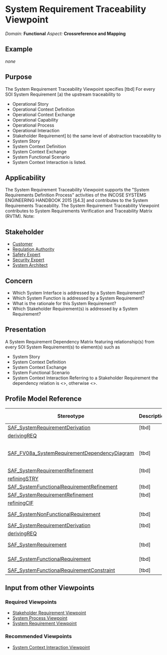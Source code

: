 # System Requirement Traceability Viewpoint
*Domain:* **Functional** *Aspect:* **Crossreference and Mapping**
## Example
*none*
## Purpose
The System Requirement Traceability Viewpoint specifies [tbd]
For every SOI System Requirement 
[a) the upstream traceability to
* Operational Story
* Operational Context Definition
* Operational Context Exchange
* Operational Capability
* Operational Process
* Operational Interaction
* Stakeholder Requirement]
b) the same level of abstraction traceability to
* System Story
* System Context Definition
* System Context Exchange
* System Functional Scenario
* System Context Interaction
is listed.
## Applicability
The System Requirement Traceability Viewpoint supports the "System Requirements Definition Process" activities of the INCOSE SYSTEMS ENGINEERING HANDBOOK 2015 [§4.3] and contributes to the System Requirements Traceability. The System Requirement Traceability Viewpoint contributes to System Requirements Verification and Traceability Matrix (RVTM).
Note:
## Stakeholder
* [Customer](../stakeholders.md#Customer)
* [Regulation Authority](../stakeholders.md#Regulation-Authority)
* [Safety Expert](../stakeholders.md#Safety-Expert)
* [Security Expert](../stakeholders.md#Security-Expert)
* [System Architect](../stakeholders.md#System-Architect)
## Concern
* Which System Interface is addressed by a System Requirement?
* Which System Function is addressed by a System Requirement?
* What is the rationale for this System Requirement?
* Which Stakeholder Requirement(s) is addressed by a System Requirement?
## Presentation
A System Requirement Dependency Matrix featuring relationship(s) from every SOI System Requirement(s) to element(s) such as
* System Story
* System Context Definition
* System Context Exchange
* System Functional Scenario
* System Context Interaction
Referring to a Stakeholder Requirement the dependency relation is <<derive>>, otherwise <<refine>>.

## Profile Model Reference
|Stereotype | Description|realized Concept
|---|---|---|
|[SAF_SystemRequirementDerivation](../stereotypes.md#SAF_SystemRequirementDerivation)|[tbd]
|[derivingREQ](../concepts.md#derivingREQ)|
|[SAF_FV08a_SystemRequirementDependencyDiagram](../stereotypes.md#SAF_FV08a_SystemRequirementDependencyDiagram)|[tbd]|[System Requirement Traceability Viewpoint](../concepts.md#System-Requirement-Traceability-Viewpoint)|
|[SAF_SystemRequirementRefinement](../stereotypes.md#SAF_SystemRequirementRefinement)|[tbd]
|[refiningSTRY](../concepts.md#refiningSTRY)|
|[SAF_SystemFunctionalRequirementRefinement](../stereotypes.md#SAF_SystemFunctionalRequirementRefinement)|[tbd]|[refiningSFC](../concepts.md#refiningSFC)|
|[SAF_SystemRequirementRefinement](../stereotypes.md#SAF_SystemRequirementRefinement)|[tbd]
|[refiningCIF](../concepts.md#refiningCIF)|
|[SAF_SystemNonFunctionalRequirement](../stereotypes.md#SAF_SystemNonFunctionalRequirement)|[tbd]|[Nonfunctional Requirement](../concepts.md#Nonfunctional-Requirement)|
|[SAF_SystemRequirementDerivation](../stereotypes.md#SAF_SystemRequirementDerivation)|[tbd]
|[derivingREQ](../concepts.md#derivingREQ)|
|[SAF_SystemRequirement](../stereotypes.md#SAF_SystemRequirement)|[tbd]|[System Requirement](../concepts.md#System-Requirement)|
|[SAF_SystemFunctionalRequirement](../stereotypes.md#SAF_SystemFunctionalRequirement)|[tbd]|[Functional Requirement](../concepts.md#Functional-Requirement)|
|[SAF_SystemFunctionalRequirementConstraint](../stereotypes.md#SAF_SystemFunctionalRequirementConstraint)|[tbd]|[boundedBY](../concepts.md#boundedBY)|
## Input from other Viewpoints
### Required Viewpoints
* [Stakeholder Requirement Viewpoint](Stakeholder-Requirement-Viewpoint.md)
* [System Process Viewpoint](System-Process-Viewpoint.md)
* [System Requirement Viewpoint](System-Requirement-Viewpoint.md)
### Recommended Viewpoints
* [System Context Interaction Viewpoint](System-Context-Interaction-Viewpoint.md)
